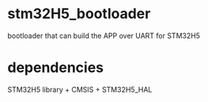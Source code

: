 # stm32H5_bootloader
bootloader that can build the APP over UART for STM32H5

# dependencies
STM32H5 library + CMSIS + STM32H5_HAL
